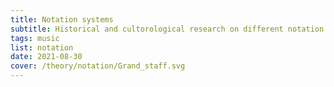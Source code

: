 ```yaml
---
title: Notation systems
subtitle: Historical and cultorological research on different notation systems
tags: music
list: notation
date: 2021-08-30
cover: /theory/notation/Grand_staff.svg
---
```



